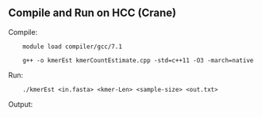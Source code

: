 Compile and Run on HCC (Crane)
------------------------------
Compile:

		module load compiler/gcc/7.1

		g++ -o kmerEst kmerCountEstimate.cpp -std=c++11 -O3 -march=native

Run:

		./kmerEst <in.fasta> <kmer-Len> <sample-size> <out.txt> 
  
Output:
  
  
  
